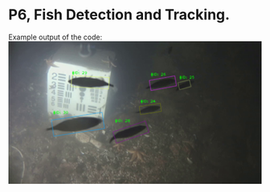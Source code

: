 # P6, Fish Detection and Tracking.

Example output of the code:
![alt text](https://github.com/MTA21634/P6_Fish_Detection/blob/main/images/example_1.png?raw=true)
